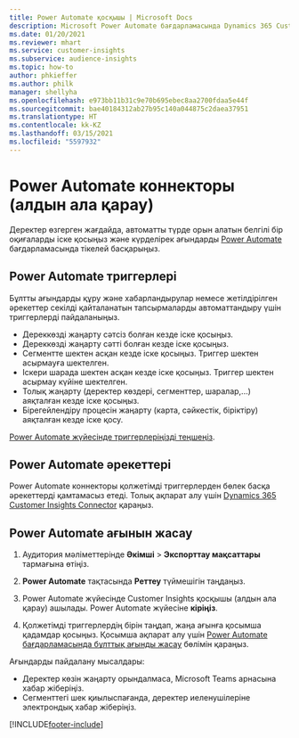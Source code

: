 ```yaml
---
title: Power Automate қосқышы | Microsoft Docs
description: Microsoft Power Automate бағдарламасында Dynamics 365 Customer Insights бағдарламасынан ағындар жасау.
ms.date: 01/20/2021
ms.reviewer: mhart
ms.service: customer-insights
ms.subservice: audience-insights
ms.topic: how-to
author: phkieffer
ms.author: philk
manager: shellyha
ms.openlocfilehash: e973bb11b31c9e70b695ebec8aa2700fdaa5e44f
ms.sourcegitcommit: bae40184312ab27b95c140a044875c2daea37951
ms.translationtype: HT
ms.contentlocale: kk-KZ
ms.lasthandoff: 03/15/2021
ms.locfileid: "5597932"
---
```

# <a name="power-automate-connector-preview"></a>Power Automate коннекторы (алдын ала қарау)

Деректер өзгерген жағдайда, автоматты түрде орын алатын белгілі бір оқиғаларды іске қосыңыз және күрделірек ағындарды [Power Automate](https://flow.microsoft.com/) бағдарламасында тікелей басқарыңыз.

## <a name="power-automate-triggers"></a>Power Automate триггерлері

Бұлтты ағындарды құру және хабарландырулар немесе жетілдірілген әрекеттер секілді қайталанатын тапсырмаларды автоматтандыру үшін триггерлерді пайдаланыңыз. 

- Дереккөзді жаңарту сәтсіз болған кезде іске қосыңыз. 
- Дереккөзді жаңарту сәтті болған кезде іске қосыңыз.
- Сегментте шектен асқан кезде іске қосыңыз. Триггер шектен асырмауға шектелген.
- Іскери шарада шектен асқан кезде іске қосыңыз. Триггер шектен асырмау күйіне шектелген.
- Толық жаңарту (деректер көздері, сегменттер, шаралар,...) аяқталған кезде іске қосыңыз.
- Бірегейлендіру процесін жаңарту (карта, сәйкестік, біріктіру) аяқталған кезде іске қосу.

[Power Automate жүйесінде триггерлеріңізді теңшеңіз](https://flow.microsoft.com/connectors/shared_customerinsights/dynamics-365-customer-insights-connector/).

## <a name="power-automate-actions"></a>Power Automate әрекеттері
Power Automate коннекторы қолжетімді триггерлерден бөлек басқа әрекеттерді қамтамасыз етеді. Толық ақпарат алу үшін [Dynamics 365 Customer Insights Connector](/connectors/customerinsights/) қараңыз.

## <a name="create-a-power-automate-flow"></a>Power Automate ағынын жасау

1. Аудитория мәліметтерінде **Әкімші** > **Экспорттау мақсаттары** тармағына өтіңіз.

1. **Power Automate** тақтасында **Реттеу** түймешігін таңдаңыз.

1. Power Automate жүйесінде Customer Insights қосқышы (алдын ала қарау) ашылады. Power Automate жүйесіне **кіріңіз**.

1. Қолжетімді триггерлердің бірін таңдап, жаңа ағынға қосымша қадамдар қосыңыз. Қосымша ақпарат алу үшін [Power Automate бағдарламасында бұлттық ағынды жасау](/power-automate/get-started-logic-flow) бөлімін қараңыз.

Ағындарды пайдалану мысалдары: 
- Деректер көзін жаңарту орындалмаса, Microsoft Teams арнасына хабар жіберіңіз. 
- Сегменттегі шек қиылыспағанда, деректер иеленушілеріне электрондық хабар жіберіңіз.



[!INCLUDE[footer-include](../includes/footer-banner.md)]